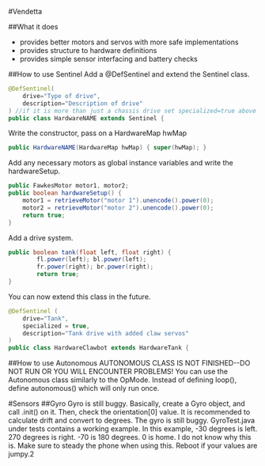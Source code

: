 #Vendetta

##What it does
- provides better motors and servos with more safe implementations
- provides structure to hardware definitions
- provides simple sensor interfacing and battery checks

##How to use Sentinel
Add a @DefSentinel and extend the Sentinel class.
``` java
@DefSentinel(
    drive="Type of drive",
    description="Description of drive"
) //if it is more than just a chassis drive set specialized=true above
public class HardwareNAME extends Sentinel {
```
Write the constructor, pass on a HardwareMap hwMap
``` java
public HardwareNAME(HardwareMap hwMap) { super(hwMap); }
```
Add any necessary motors as global instance variables and write the hardwareSetup.
``` java
public FawkesMotor motor1, motor2;
public boolean hardwareSetup() {
    motor1 = retrieveMotor("motor 1").unencode().power(0);
    motor2 = retrieveMotor("motor 2").unencode().power(0);
    return true;
}
```
Add a drive system.
``` java
public boolean tank(float left, float right) {
        fl.power(left); bl.power(left);
        fr.power(right); br.power(right);
        return true;
}
```

You can now extend this class in the future.
``` java
@DefSentinel (
    drive="Tank",
    specialized = true,
    description="Tank drive with added claw servos"
)
public class HardwareClawbot extends HardwareTank {
```

##How to use Autonomous
AUTONOMOUS CLASS IS NOT FINISHED--DO NOT RUN OR YOU WILL ENCOUNTER PROBLEMS!
You can use the Autonomous class similarly to the OpMode.
Instead of defining loop(), define autonomous() which will only run once.

#Sensors
##Gyro
Gyro is still buggy. Basically, create a Gyro object, and call .init() on it.
Then, check the orientation[0] value. It is recommended to calculate drift and convert to degrees.
The gyro is still buggy. GyroTest.java under tests contains a working example.
In this example, -30 degrees is left. 270 degrees is right. -70 is 180 degrees. 0 is home.
I do not know why this is. Make sure to steady the phone when using this.
Reboot if your values are jumpy.2